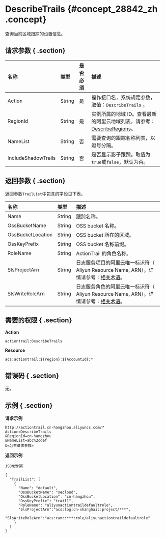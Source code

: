 # DescribeTrails {#concept_28842_zh .concept}

查询当前区域跟踪的设置信息。

## 请求参数 { .section}

|名称|类型|是否必须|描述|
|:-|:-|:---|:-|
|Action|String|是|操作接口名，系统规定参数，取值：`DescribeTrails` 。|
|RegionId|String|是|实例所属的地域 ID。查看最新的阿里云地域列表，请参考：[DescribeRegions](intl.zh-CN/API参考/查询相关接口/DescribeRegions.md#)。|
|NameList|String|否|需要查询的跟踪名称列表，以逗号分隔。|
|IncludeShadowTrails|String|否|是否显示影子跟踪。取值为`true`或`false`，默认为否。|

## 返回参数 { .section}

返回参数`TrailList`中包含的字段见下表。

|名称|类型|描述|
|:-|:-|:-|
|Name|String|跟踪名称。|
|OssBucketName|String|OSS bucket 名称。|
|OssBucketLocation|String|OSS bucket 所在的区域。|
|OssKeyPrefix|String|OSS bucket 名称前缀。|
|RoleName|String|ActionTrail 的角色名称。|
|SlsProjectArn|String|日志服务项目的阿里云唯一标识符（ Aliyun Resource Name, ARN）。详情请参考：[相关术语](../../../../intl.zh-CN/产品简介/相关术语.md#)。|
|SlsWriteRoleArn|String|日志服务角色的阿里云唯一标识符（ Aliyun Resource Name, ARN）。详情请参考：[相关术语](../../../../intl.zh-CN/产品简介/相关术语.md#)。|

## 需要的权限 { .section}

**Action**

`actiontrail:DescribeTrails`

**Resource**

`acs:actiontrail:${region}:${AccountId}:*`

## 错误码 { .section}

无。

## 示例 { .section}

**请求示例**

```
http://actiontrail.cn-hangzhou.aliyuncs.com/?
Action=DescribeTrails
&RegionId=cn-hangzhou
&NameList=abc%2cdef
&<公共请求参数>

```

**返回示例**

`JSON`示例

```language-json
{
  "TrailList": [
    {
      "Name": "default",
      "OssBucketName": "secloud",
	  "OssBucketLocation": "cn-hangzhou",
      "OssKeyPrefix": "trail1",
      "RoleName": "aliyunactiontraildefaultrole",
      "SlsProjectArn":"acs:log:cn-shanghai::project/***",
      "SlsWriteRoleArn":"acs:ram::***:role/aliyunactiontraildefaultrole"
    }
  ]
}

```

